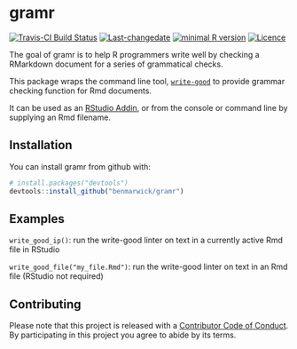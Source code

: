 # gramr

[![Travis-CI Build Status](https://travis-ci.org/benmarwick/gramr.svg?branch=master)](https://travis-ci.org/benmarwick/gramr)
[![Last-changedate](https://img.shields.io/badge/last%20change-2017--05--19-brightgreen.svg)](https://github.com/benmarwick/gramr/commits/master) [![minimal R version](https://img.shields.io/badge/R%3E%3D-3.4.0-brightgreen.svg)](https://cran.r-project.org/) [![Licence](https://img.shields.io/github/license/mashape/apistatus.svg)](http://choosealicense.com/licenses/mit/) 

The goal of gramr is to help R programmers write well by checking a RMarkdown document for a series of grammatical checks.

This package wraps the command line tool, [`write-good`](https://github.com/btford/write-good) to provide grammar checking function for Rmd documents. 

It can be used as an [RStudio Addin](https://rstudio.github.io/rstudioaddins/), or from the console or command line by supplying an Rmd filename.

## Installation

You can install gramr from github with:

```R
# install.packages("devtools")
devtools::install_github("benmarwick/gramr")
```

## Examples

`write_good_ip()`: run the write-good linter on text in a currently active Rmd file in RStudio

`write_good_file("my_file.Rmd")`: run the write-good linter on text in an Rmd file (RStudio not required)

## Contributing

Please note that this project is released with a [Contributor Code of Conduct](CONDUCT.md). By participating in this project you agree to abide by its terms.
